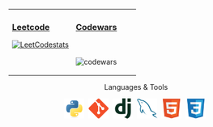 <table width="960px">
<tr>
<td valign="top" width="50%">

### <a href="https://leetcode.com/Jarvinen_I/">Leetcode</a>
[![LeetCodestats](https://leetcode-stats-six.vercel.app/api?username=Jarvinen_I&theme=dark)](https://leetcode.com/Jarvinen_I/)

</td>
<td valign="top" width="50%">

### <a href="https://www.codewars.com/users/Jarvinen%20I">Codewars</a>
<br><br>
![codewars](https://www.codewars.com/users/Jarvinen%20I/badges/large)

</td>
</tr>
</table>

<p align="center">
Languages & Tools 
</p> 

<div>
<p align="center">
  <img src="https://github.com/devicons/devicon/blob/master/icons/python/python-original.svg" title="Python" alt="Python" width="40" height="40"/>&nbsp
  <img src="https://github.com/devicons/devicon/blob/master/icons/git/git-original.svg" title="git" alt="git" width="40" height="40"/>&nbsp  
  <img src="https://github.com/devicons/devicon/blob/master/icons/django/django-plain.svg" title="django" alt="django" width="40" height="40"/>&nbsp  
  <img src="https://github.com/devicons/devicon/blob/master/icons/mysql/mysql-plain.svg" title="mysqlL" alt="mysql" width="40" height="40"/>&nbsp
  <img src="https://github.com/devicons/devicon/blob/master/icons/html5/html5-original.svg" title="html5" alt="html5" width="40" height="40"/>&nbsp
  <img src="https://github.com/devicons/devicon/blob/master/icons/css3/css3-original.svg" title="css3" alt="css3" width="40" height="40"/>&nbsp 
  
</p>    
</div>
